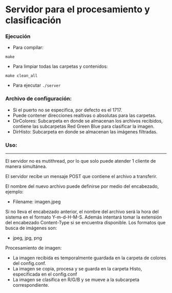 # Servidor para el procesamiento y clasificación

### Ejecución

* Para compilar:

`
make
`

* Para limpiar todas las carpetas y contenidos:

`
make clean_all
`

* Para ejecutar
`
./server
`

### Archivo de configuración:

* Si el puerto no se especifica, por defecto es el 1717.
* Puede contener direcciones realtivas o absolutas para las carpetas.
* DirColores: Subcarpeta en donde se almacenan los archivos recibidos, contiene las subcarpetas Red Green Blue para clasificar la imagen.
* DirHisto: Subcarpeta en donde se almacenan las imágenes filtradas.

### Uso:
---

El servidor no es mutithread, por lo que solo puede atender 1 cliente de manera simultánea.

El servidor recibe un mensaje POST que contiene el archivo a transferir.

El nombre del nuevo archivo puede definirse por medio del encabezado, ejemplo:

* Filename: imagen.jpeg


Si no lleva el encabezado anterior, el nombre del archivo será la hora del sistema en el formato Y-m-d-H-M-S.
Además intentará tomar la extensión del encabezado Content-Type si se encuentra disponible. Los formatos que busca de imágenes son:

* jpeg, jpg, png


Procesamiento de imagen:

* La imagen recibida es temporalmente guardada en la carpeta de colores del config.conf. 
* La imagen se copia, procesa y se guarda en la carpeta Histo, especificada en el config.conf
* La imagen se clasifica en R/G/B y se mueve a la subcarpeta correspondiente.